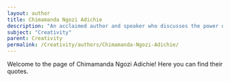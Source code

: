 ```yaml
---
layout: author
title: Chimamanda Ngozi Adichie
description: "An acclaimed author and speaker who discusses the power of storytelling as a form of creativity, Adichie promotes the importance of diverse voices in literature."
subject: "Creativity"
parent: Creativity
permalink: /Creativity/authors/Chimamanda-Ngozi-Adichie/
---
```


Welcome to the page of Chimamanda Ngozi Adichie! Here you can find their quotes.
